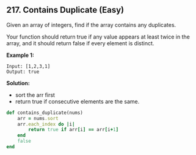 ## 217. Contains Duplicate (Easy)
Given an array of integers, find if the array contains any duplicates.

Your function should return true if any value appears at least twice in the array, and it should return false if every element is distinct.

**Example 1:**
```
Input: [1,2,3,1]
Output: true
```

__Solution:__
- sort the arr first
- return true if consecutive elements are the same.

```ruby
def contains_duplicate(nums)
    arr = nums.sort
    arr.each_index do |i|
        return true if arr[i] == arr[i+1]
    end
    false
end
```
